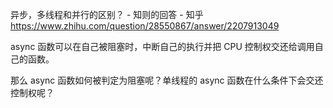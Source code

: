 异步，多线程和并行的区别？ - 知则的回答 - 知乎
https://www.zhihu.com/question/28550867/answer/2207913049

async 函数可以在自己被阻塞时，中断自己的执行并把 CPU 控制权交还给调用自己的函数。

那么 async 函数如何被判定为阻塞呢？单线程的 async 函数在什么条件下会交还控制权呢？

